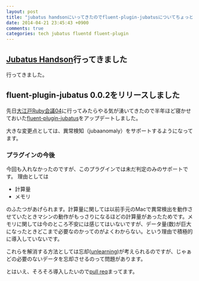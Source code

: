 ```yaml
---
layout: post
title: "jubatus handsonにいってきたのでfluent-plugin-jubatusについてちょっとだけ"
date: 2014-04-21 23:45:43 +0900
comments: true
categories: tech jubatus fluentd fluent-plugin
---
```


## [Jubatus Handson](http://connpass.com/event/5641/)行ってきました

行ってきました。

## fluent-plugin-jubatus 0.0.2をリリースしました

先日[大江戸Ruby会議04](http://regional.rubykaigi.org/oedo04)に行ってみたらやる気が湧いてきたので半年ほど寝かせておいた[fluent-plugin-jubatus](http://rubygems.org/gems/fluent-plugin-jubatus)をアップデートしました。

大きな変更点としては、異常検知（jubaanomaly）をサポートするようになってます。

### プラグインの今後

今回も入れなかったのですが、このプラグインでは未だ判定のみのサポートです。
理由としては

- 計算量
- メモリ

のふたつがあげられます。計算量に関しては以前手元のMacで異常検出を動作させていたときマシンの動作がもっさりになるほどの計算量があったためです。メモリに関しては今のところ不安には感じてはいないですが、データ量(数)が巨大になったときどこまで必要なのかってのがよくわからない。という理由で積極的に導入していないです。

これらを解消する方法としては忘却([unlearning](https://github.com/jubatus/jubatus/tree/feature/unlearning))が考えられるのですが、じゃぁどの必要のないデータを忘却させるのって問題があります。

とはいえ、そろそろ導入したいので[pull req](https://github.com/katsyoshi/fluent-plugin-jubatus)まってます。



